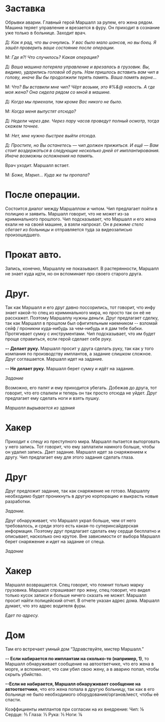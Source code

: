# Заставка
Обрывки аварии. Главный герой Маршалл за рулем, его жена рядом. Машина теряет управление и врезается в фуру. Он приходит в сознание уже только в больнице. Заходит врач.

Д: *Как я рад, что вы очнулись. У вас было мало шансов, но вы боец. Я зашёл проверить ваше состояние после операции.*

М: *Где я?! Что случилось? Какая операция?*

Д: *Ваша машина потеряла управление и врезалась в грузовик. Вы, видимо, ударились головой об руль. Нам пришлось вставить вам чип в голову, иначе Вы бы продолжили терять память. Ваша память верне...*

М: *Что? Вы вставили мне чип? Чёрт возьми, это #%&@ новость. А где моя жена? Она сидела рядом со мной в машине.*

Д: *Когда мы приехали, там кроме Вас никого не было.*

М: *Когда меня выпустят отсюда?*

Д: *Недели через две. Через пару часов проведут полный осмотр, тогда скажем точнее.*

М: *Нет, мне нужно быстрее выйти отсюда.*

Д: *Простите, но Вы останетесь — чип должен прижиться. И ещё — Вам стоит воздержаться в следующие несколько дней от имплантирования. Иначе возможны осложнения на память.*

Врач уходит. Маршалл встает.

М: *Боже, Мэрил... Куда же ты пропала?*

# После операции.
Состоится диалог между Маршаллом и чипом. Чип предлагает пойти в полицию и заявить. Маршалл говорит, что не может из-за криминального прошлого. Чип подсказывает, что Маршалл и его жена ехали не на своей машине, а взяли напрокат. Он *в режиме стелс сбегает из больницы* и отправляется туда за видеозаписью произошедшего. 

# Прокат авто.
Запись, конечно, Маршаллу не показывают. В растерянности, Маршалл не знает куда идти, но он вспоминает про своего старого друга.

# Друг.
Так как Маршалл и его друг давно поссорились, тот говорит, что инфу знает какой-то спец из криминального мира, но просто так он её не расскажет. Поэтому Маршаллу нужны деньги. Друг предлагает сделку, так как Маршалл в прошлом был офигительным наемником -- взломай сейф / проникни куда-нибудь за чем-нибудь и я дам тебе бабки. Протягивает сумку с инструментами. Чип подсказывает, что им будет проще справиться, если герой сделает себе руку.

**-- Делает руку.** Маршалл просит  у друга сделать руку, так как у того компания по производству имплантов, а задание слишком сложное. Друг соглашается. Маршалл идет на задание.

**-- Не делает руку.** Маршалл берет сумку и идёт на задание.

*Задание*

Возможно, его палят и ему приходится убегать. Добежав до друга, тот говорит, что его спалили и теперь он так просто отсюда не уйдет. Друг предлагает ему сделать ноги и взять пушку.

*Маршалл вырывается из здания*

# Хакер
Приходит к спецу из преступного мира. Маршалл пытается выторговать у него запись. Тот говорит, что ему заплатили намного больше, чтобы он удалил запись. Дает задание. Маршалл идет за снаряжением к другу. Чип предлагает ему для этого задания сделать глаза.

# Друг 
Друг предложит задание, так как снаряжение не готово. Маршаллу необходимо будет проникнуть в другую корпорацию и выкрасть новые разработки.

*Задание.*

Друг обнаруживает, что Маршалл украл больше, чем от него требовалось, и среди этого есть какая-то суперинсайдерская информация. Поэтому друг предлагает сделать ему сердце бесплатно и описывает, насколько оно крутое.
Вне зависимости от выбора Маршалл берет снаряжение и идет на задание от спеца.

*Задание*

# Хакер
Маршалл возвращается. Спец говорит, что помнит только марку грузовика. Маршалл спрашивает про жену, спец говорит, что видел  только кусок записи и больше ничего сказать не может. Маршалл просит найти полицейский отчет. В отчете указан адрес дома. Маршалл думает, что это адрес водителя фуры.

*Едет по адресу.*

# Дом
Там его встречает умный дом “Здравствуйте, мистер Маршалл.” 

**-- Если набирается по имплантам на сколько-то (например, 1)**, то Маршалл обнаруживает сообщение на автоответчике, что его жена в морге, и вспоминает, что сам убил свою жену, а в аварию попал, чтобы скрыть убийство.

**--Если не набирается, Маршалл обнаруживает сообщение на автоответчике**, что его жена попала в другую больницу, так как в его больнице не было необходимого оборудования/органов/мест, чтобы её спасти. 


Коэффициенты имплантов при согласии на их внедрение:
Чип: ⅛
Сердце: ⅗
Глаза: ⅓
Рука: ⅕
Ноги: ⅙
